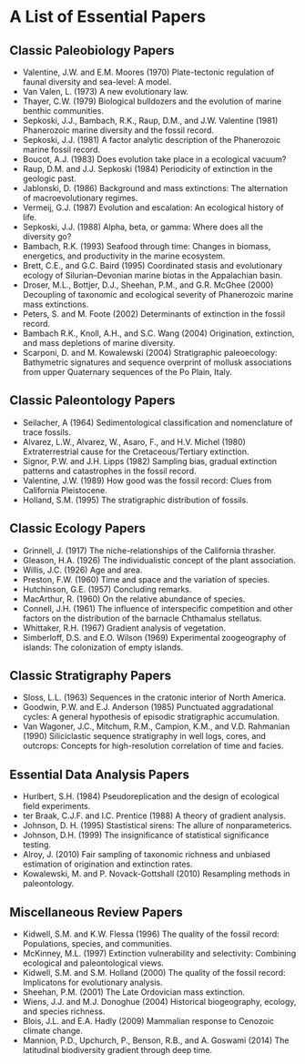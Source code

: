 # A List of Essential Papers

## Classic Paleobiology Papers
+ Valentine, J.W. and E.M. Moores (1970) Plate-tectonic regulation of faunal diversity and sea-level: A model.
+ Van Valen, L. (1973) A new evolutionary law. 
+ Thayer, C.W. (1979) Biological bulldozers and the evolution of marine benthic communities.
+ Sepkoski, J.J., Bambach, R.K., Raup, D.M., and J.W. Valentine (1981) Phanerozoic marine diversity and the fossil record.
+ Sepkoski, J.J. (1981) A factor analytic description of the Phanerozoic marine fossil record. 
+ Boucot, A.J. (1983) Does evolution take place in a ecological vacuum? 
+ Raup, D.M. and J.J. Sepkoski (1984) Periodicity of extinction in the geologic past. 
+ Jablonski, D. (1986) Background and mass extinctions: The alternation of macroevolutionary regimes. 
+ Vermeij, G.J. (1987) Evolution and escalation: An ecological history of life. 
+ Sepkoski, J.J. (1988) Alpha, beta, or gamma: Where does all the diversity go? 
+ Bambach, R.K. (1993) Seafood through time: Changes in biomass, energetics, and productivity in the marine ecosystem.
+ Brett, C.E., and G.C. Baird (1995) Coordinated stasis and evolutionary ecology of Silurian–Devonian marine biotas in the Appalachian basin.
+ Droser, M.L., Bottjer, D.J., Sheehan, P.M., and G.R. McGhee (2000) Decoupling of taxonomic and ecological severity of Phanerozoic marine mass extinctions. 
+ Peters, S. and M. Foote (2002) Determinants of extinction in the fossil record. 
+ Bambach R.K., Knoll, A.H., and S.C. Wang (2004) Origination, extinction, and mass depletions of marine diversity. 
+ Scarponi, D. and M. Kowalewski (2004) Stratigraphic paleoecology: Bathymetric signatures and sequence overprint of mollusk associations from upper Quaternary sequences of the Po Plain, Italy. 

## Classic Paleontology Papers
+ Seilacher, A (1964) Sedimentological classification and nomenclature of trace fossils. 
+ Alvarez, L.W., Alvarez, W., Asaro, F., and H.V. Michel (1980) Extraterrestrial cause for the Cretaceous/Tertiary extinction. 
+ Signor, P.W. and J.H. Lipps (1982) Sampling bias, gradual extinction patterns and catastrophes in the fossil record.
+ Valentine, J.W. (1989) How good was the fossil record: Clues from California Pleistocene. 
+ Holland, S.M. (1995) The stratigraphic distribution of fossils. 

## Classic Ecology Papers
+ Grinnell, J. (1917) The niche-relationships of the California thrasher.
+ Gleason, H.A. (1926) The individualistic concept of the plant association.
+ Willis, J.C. (1926) Age and area.
+ Preston, F.W. (1960) Time and space and the variation of species.
+ Hutchinson, G.E. (1957) Concluding remarks.
+ MacArthur, R. (1960) On the relative abundance of species.
+ Connell, J.H. (1961) The influence of interspecific competition and other factors on the distribution of the barnacle Chthamalus stellatus.
+ Whittaker, R.H. (1967) Gradient analysis of vegetation.
+ Simberloff, D.S. and E.O. Wilson (1969) Experimental zoogeography of islands: The colonization of empty islands.

## Classic Stratigraphy Papers
+ Sloss, L.L. (1963) Sequences in the cratonic interior of North America. 
+ Goodwin, P.W. and E.J. Anderson (1985) Punctuated aggradational cycles: A general hypothesis of episodic stratigraphic accumulation. 
+ Van Wagoner, J.C., Mitchum, R.M., Campion, K.M., and V.D. Rahmanian (1990) Siliciclastic sequence stratigraphy in well logs, cores, and outcrops: Concepts for high-resolution correlation of time and facies. 

## Essential Data Analysis Papers
+ Hurlbert, S.H. (1984) Pseudoreplication and the design of ecological field experiments. 
+ ter Braak, C.J.F. and I.C. Prentice (1988) A theory of gradient analysis. 
+ Johnson, D. H. (1995) Stastistical sirens: The allure of nonparameterics. 
+ Johnson, D.H. (1999) The insignificance of statistical significance testing. 
+ Alroy, J. (2010) Fair sampling of taxonomic richness and unbiased estimation of origination and extinction rates.
+ Kowalewski, M. and P. Novack-Gottshall (2010) Resampling methods in paleontology. 

## Miscellaneous Review Papers
+ Kidwell, S.M. and K.W. Flessa (1996) The quality of the fossil record: Populations, species, and communities. 
+ McKinney, M.L. (1997) Extinction vulnerability and selectivity: Combining ecological and paleontological views. 
+ Kidwell, S.M. and S.M. Holland (2000) The quality of the fossil record: Implicatons for evolutionary analysis. 
+ Sheehan, P.M. (2001) The Late Ordovician mass extinction. 
+ Wiens, J.J. and M.J. Donoghue (2004) Historical biogeography, ecology, and species richness. 
+ Blois, J.L. and E.A. Hadly (2009) Mammalian response to Cenozoic climate change. 
+ Mannion, P.D., Upchurch, P., Benson, R.B., and A. Goswami (2014) The latitudinal biodiversity gradient through deep time. 
